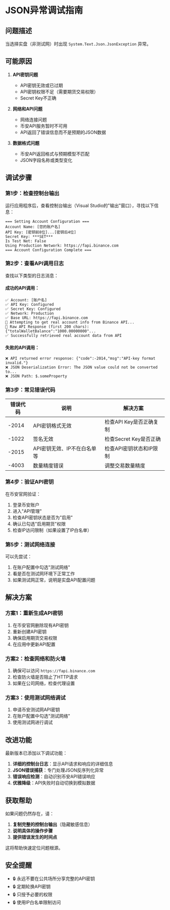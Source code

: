 # JSON异常调试指南

## 问题描述

当选择实盘（非测试网）时出现 `System.Text.Json.JsonException` 异常。

## 可能原因

1. **API密钥问题**
   - API密钥无效或已过期
   - API密钥权限不足（需要期货交易权限）
   - Secret Key不正确

2. **网络和API问题**
   - 网络连接问题
   - 币安API服务暂时不可用
   - API返回了错误信息而不是预期的JSON数据

3. **数据格式问题**
   - 币安API返回格式与预期模型不匹配
   - JSON字段名称或类型变化

## 调试步骤

### 第1步：检查控制台输出

运行应用程序后，查看控制台输出（Visual Studio的"输出"窗口），寻找以下信息：

```
=== Setting Account Configuration ===
Account Name: [您的账户名]
API Key: [密钥前8位]...[密钥后4位]
Secret Key: ***SET***
Is Test Net: False
Using Production Network: https://fapi.binance.com
=== Account Configuration Complete ===
```

### 第2步：查看API调用日志

查找以下类型的日志消息：

#### 成功的API调用：
```
✅ Account: [账户名]
✅ API Key: Configured
✅ Secret Key: Configured
✅ Network: Production
✅ Base URL: https://fapi.binance.com
🚀 Attempting to get real account info from Binance API...
📄 Raw API Response (first 200 chars): {"totalWalletBalance":"1000.00000000"...
✅ Successfully retrieved real account data from API
```

#### 失败的API调用：
```
❌ API returned error response: {"code":-2014,"msg":"API-key format invalid."}
❌ JSON Deserialization Error: The JSON value could not be converted to...
❌ JSON Path: $.someProperty
```

### 第3步：常见错误代码

| 错误代码 | 说明 | 解决方案 |
|---------|------|----------|
| -2014 | API密钥格式无效 | 检查API Key是否正确复制 |
| -1022 | 签名无效 | 检查Secret Key是否正确 |
| -2015 | API密钥无效、IP不在白名单等 | 检查API密钥状态和IP限制 |
| -4003 | 数量精度错误 | 调整交易数量精度 |

### 第4步：验证API密钥

在币安官网验证：
1. 登录币安账户
2. 进入"API管理"
3. 检查API密钥状态是否为"启用"
4. 确认已勾选"启用期货"权限
5. 检查IP访问限制（如果设置了IP白名单）

### 第5步：测试网络连接

可以先尝试：
1. 在账户配置中勾选"测试网络"
2. 看是否在测试网环境下正常工作
3. 如果测试网正常，说明是实盘API配置问题

## 解决方案

### 方案1：重新生成API密钥
1. 在币安官网删除现有API密钥
2. 重新创建API密钥
3. 确保启用期货交易权限
4. 在应用中更新API配置

### 方案2：检查网络和防火墙
1. 确保可以访问 `https://fapi.binance.com`
2. 检查防火墙是否阻止了HTTP请求
3. 如果在公司网络，检查代理设置

### 方案3：使用测试网络调试
1. 申请币安测试网API密钥
2. 在账户配置中勾选"测试网络"
3. 使用测试网进行调试

## 改进功能

最新版本已添加以下调试功能：

1. **详细的控制台日志**：显示API请求和响应的详细信息
2. **JSON错误捕获**：专门处理JSON反序列化异常
3. **错误响应检测**：自动识别币安API错误响应
4. **优雅降级**：API失败时自动切换到模拟数据

## 获取帮助

如果问题仍然存在，请：

1. **复制完整的控制台输出**（隐藏敏感信息）
2. **说明具体的操作步骤**
3. **提供错误发生的时间点**

这将帮助快速定位问题根源。

## 安全提醒

- 🔒 永远不要在公共场所分享完整的API密钥
- 🔒 定期轮换API密钥
- 🔒 只授予必要的权限
- 🔒 使用IP白名单限制访问 